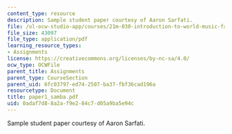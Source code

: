 ```yaml
---
content_type: resource
description: Sample student paper courtesy of Aaron Sarfati.
file: /ol-ocw-studio-app/courses/21m-030-introduction-to-world-music-fall-2006/0adaf7d88a2af9e284c7d05a9ba5e94c_paper1_samba.pdf
file_size: 43097
file_type: application/pdf
learning_resource_types:
- Assignments
license: https://creativecommons.org/licenses/by-nc-sa/4.0/
ocw_type: OCWFile
parent_title: Assignments
parent_type: CourseSection
parent_uid: 6fc03797-ed74-2507-ba37-fbf36cad196a
resourcetype: Document
title: paper1_samba.pdf
uid: 0adaf7d8-8a2a-f9e2-84c7-d05a9ba5e94c
---
```

Sample student paper courtesy of Aaron Sarfati.